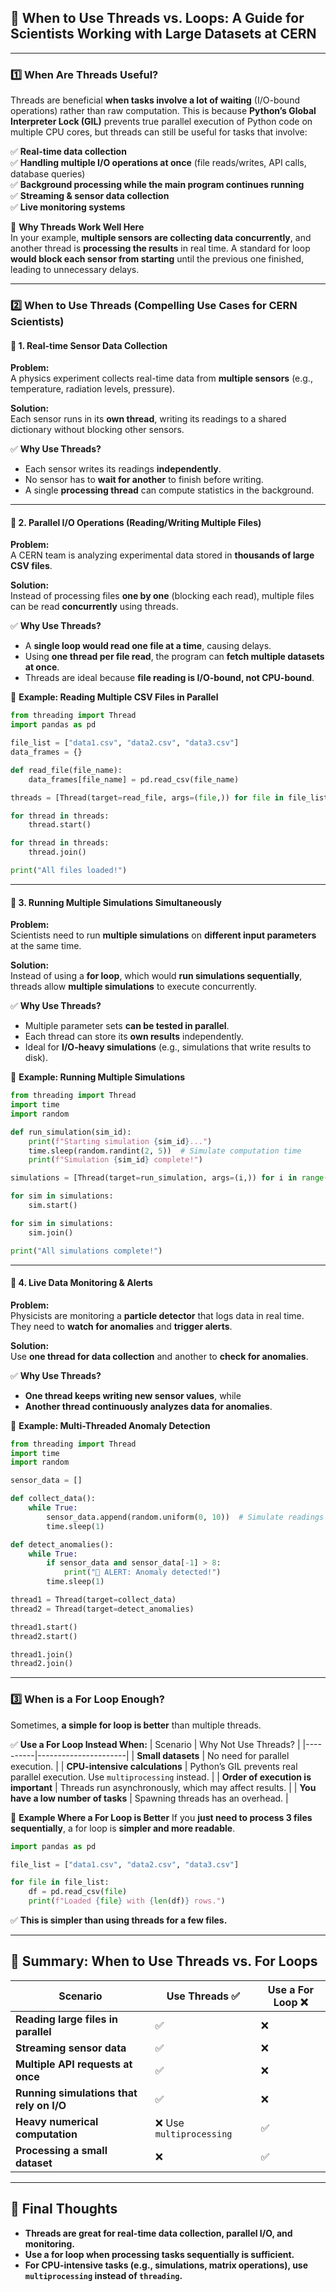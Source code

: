 ## **📌 When to Use Threads vs. Loops: A Guide for Scientists Working with Large Datasets at CERN**

---

### **1️⃣ When Are Threads Useful?**
Threads are beneficial **when tasks involve a lot of waiting** (I/O-bound operations) rather than raw computation. This is because **Python’s Global Interpreter Lock (GIL)** prevents true parallel execution of Python code on multiple CPU cores, but threads can still be useful for tasks that involve:

✅ **Real-time data collection**  
✅ **Handling multiple I/O operations at once** (file reads/writes, API calls, database queries)  
✅ **Background processing while the main program continues running**  
✅ **Streaming & sensor data collection**  
✅ **Live monitoring systems**  

🔹 **Why Threads Work Well Here**  
In your example, **multiple sensors are collecting data concurrently**, and another thread is **processing the results** in real time. A standard for loop **would block each sensor from starting** until the previous one finished, leading to unnecessary delays.

---

### **2️⃣ When to Use Threads (Compelling Use Cases for CERN Scientists)**

#### **📌 1. Real-time Sensor Data Collection**
**Problem:**  
A physics experiment collects real-time data from **multiple sensors** (e.g., temperature, radiation levels, pressure).  

**Solution:**  
Each sensor runs in its **own thread**, writing its readings to a shared dictionary without blocking other sensors.

✅ **Why Use Threads?**  
- Each sensor writes its readings **independently**.  
- No sensor has to **wait for another** to finish before writing.  
- A single **processing thread** can compute statistics in the background.  

---

#### **📌 2. Parallel I/O Operations (Reading/Writing Multiple Files)**
**Problem:**  
A CERN team is analyzing experimental data stored in **thousands of large CSV files**.  

**Solution:**  
Instead of processing files **one by one** (blocking each read), multiple files can be read **concurrently** using threads.

✅ **Why Use Threads?**  
- A **single loop would read one file at a time**, causing delays.  
- Using **one thread per file read**, the program can **fetch multiple datasets at once**.  
- Threads are ideal because **file reading is I/O-bound, not CPU-bound**.  

🔹 **Example: Reading Multiple CSV Files in Parallel**
```python
from threading import Thread
import pandas as pd

file_list = ["data1.csv", "data2.csv", "data3.csv"]
data_frames = {}

def read_file(file_name):
    data_frames[file_name] = pd.read_csv(file_name)

threads = [Thread(target=read_file, args=(file,)) for file in file_list]

for thread in threads:
    thread.start()

for thread in threads:
    thread.join()

print("All files loaded!")
```
---

#### **📌 3. Running Multiple Simulations Simultaneously**
**Problem:**  
Scientists need to run **multiple simulations** on **different input parameters** at the same time.

**Solution:**  
Instead of using a **for loop**, which would **run simulations sequentially**, threads allow **multiple simulations** to execute concurrently.

✅ **Why Use Threads?**  
- Multiple parameter sets **can be tested in parallel**.  
- Each thread can store its **own results** independently.  
- Ideal for **I/O-heavy simulations** (e.g., simulations that write results to disk).  

🔹 **Example: Running Multiple Simulations**
```python
from threading import Thread
import time
import random

def run_simulation(sim_id):
    print(f"Starting simulation {sim_id}...")
    time.sleep(random.randint(2, 5))  # Simulate computation time
    print(f"Simulation {sim_id} complete!")

simulations = [Thread(target=run_simulation, args=(i,)) for i in range(5)]

for sim in simulations:
    sim.start()

for sim in simulations:
    sim.join()

print("All simulations complete!")
```
---

#### **📌 4. Live Data Monitoring & Alerts**
**Problem:**  
Physicists are monitoring a **particle detector** that logs data in real time. They need to **watch for anomalies** and **trigger alerts**.

**Solution:**  
Use **one thread for data collection** and another to **check for anomalies**.

✅ **Why Use Threads?**  
- **One thread keeps writing new sensor values**, while  
- **Another thread continuously analyzes data for anomalies**.

🔹 **Example: Multi-Threaded Anomaly Detection**
```python
from threading import Thread
import time
import random

sensor_data = []

def collect_data():
    while True:
        sensor_data.append(random.uniform(0, 10))  # Simulate readings
        time.sleep(1)

def detect_anomalies():
    while True:
        if sensor_data and sensor_data[-1] > 8:
            print("🚨 ALERT: Anomaly detected!")
        time.sleep(1)

thread1 = Thread(target=collect_data)
thread2 = Thread(target=detect_anomalies)

thread1.start()
thread2.start()

thread1.join()
thread2.join()
```
---

### **3️⃣ When is a For Loop Enough?**
Sometimes, **a simple for loop is better** than multiple threads.

✅ **Use a For Loop Instead When:**
| Scenario | Why Not Use Threads? |
|----------|----------------------|
| **Small datasets** | No need for parallel execution. |
| **CPU-intensive calculations** | Python’s GIL prevents real parallel execution. Use `multiprocessing` instead. |
| **Order of execution is important** | Threads run asynchronously, which may affect results. |
| **You have a low number of tasks** | Spawning threads has an overhead. |

🔹 **Example Where a For Loop is Better**
If you **just need to process 3 files sequentially**, a for loop is **simpler and more readable**.
```python
import pandas as pd

file_list = ["data1.csv", "data2.csv", "data3.csv"]

for file in file_list:
    df = pd.read_csv(file)
    print(f"Loaded {file} with {len(df)} rows.")
```
✅ **This is simpler than using threads for a few files.**

---

## **🚀 Summary: When to Use Threads vs. For Loops**
| **Scenario** | **Use Threads** ✅ | **Use a For Loop** ❌ |
|-------------|------------------|------------------|
| **Reading large files in parallel** | ✅ | ❌ |
| **Streaming sensor data** | ✅ | ❌ |
| **Multiple API requests at once** | ✅ | ❌ |
| **Running simulations that rely on I/O** | ✅ | ❌ |
| **Heavy numerical computation** | ❌ Use `multiprocessing` | ✅ |
| **Processing a small dataset** | ❌ | ✅ |

---

## **🚀 Final Thoughts**
- **Threads are great for real-time data collection, parallel I/O, and monitoring.**
- **Use a for loop when processing tasks sequentially is sufficient.**
- **For CPU-intensive tasks (e.g., simulations, matrix operations), use `multiprocessing` instead of `threading`.**
